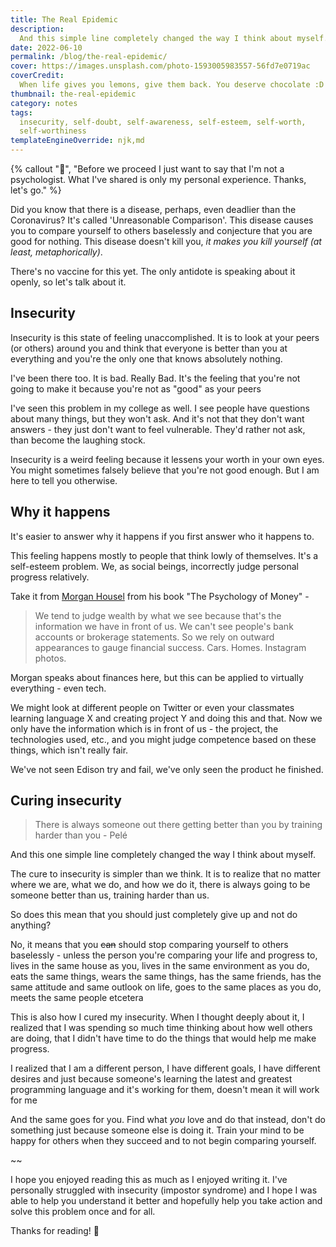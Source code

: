 ```yaml
---
title: The Real Epidemic
description:
  And this simple line completely changed the way I think about myself...
date: 2022-06-10
permalink: /blog/the-real-epidemic/
cover: https://images.unsplash.com/photo-1593005983557-56fd7e0719ac
coverCredit:
  When life gives you lemons, give them back. You deserve chocolate :D
thumbnail: the-real-epidemic
category: notes
tags:
  insecurity, self-doubt, self-awareness, self-esteem, self-worth,
  self-worthiness
templateEngineOverride: njk,md
---
```


{% callout "🙏", "Before we proceed I just want to say that I'm not a psychologist. What I've shared is only my personal experience. Thanks, let's go." %}

Did you know that there is a disease, perhaps, even deadlier than the
Coronavirus? It's called 'Unreasonable Comparison'. This disease causes you to
compare yourself to others baselessly and conjecture that you are good for
nothing. This disease doesn't kill you, _it makes you kill yourself (at least,
metaphorically)_.

There's no vaccine for this yet. The only antidote is speaking about it openly,
so let's talk about it.

## Insecurity

Insecurity is this state of feeling unaccomplished. It is to look at your peers
(or others) around you and think that everyone is better than you at everything
and you're the only one that knows absolutely nothing.

I've been there too. It is bad. Really Bad. It's the feeling that you're not
going to make it because you're not as "good" as your peers

I've seen this problem in my college as well. I see people have questions about
many things, but they won't ask. And it's not that they don't want answers -
they just don't want to feel vulnerable. They'd rather not ask, than become the
laughing stock.

Insecurity is a weird feeling because it lessens your worth in your own eyes.
You might sometimes falsely believe that you're not good enough. But I am here
to tell you otherwise.

## Why it happens

It's easier to answer why it happens if you first answer who it happens to.

This feeling happens mostly to people that think lowly of themselves. It's a
self-esteem problem. We, as social beings, incorrectly judge personal progress
relatively.

Take it from [Morgan Housel](https://www.google.com/search?q=morgan+housel) from
his book "The Psychology of Money" -

> We tend to judge wealth by what we see because that's the information we have
> in front of us. We can't see people's bank accounts or brokerage statements.
> So we rely on outward appearances to gauge financial success. Cars. Homes.
> Instagram photos.

Morgan speaks about finances here, but this can be applied to virtually
everything - even tech.

We might look at different people on Twitter or even your classmates learning
language X and creating project Y and doing this and that. Now we only have the
information which is in front of us - the project, the technologies used, etc.,
and you might judge competence based on these things, which isn't really fair.

We've not seen Edison try and fail, we've only seen the product he finished.

## Curing insecurity

> There is always someone out there getting better than you by training harder
> than you - Pelé

And this one simple line completely changed the way I think about myself.

The cure to insecurity is simpler than we think. It is to realize that no matter
where we are, what we do, and how we do it, there is always going to be someone
better than us, training harder than us.

So does this mean that you should just completely give up and not do anything?

No, it means that you ~~can~~ should stop comparing yourself to others
baselessly - unless the person you're comparing your life and progress to, lives
in the same house as you, lives in the same environment as you do, eats the same
things, wears the same things, has the same friends, has the same attitude and
same outlook on life, goes to the same places as you do, meets the same people
etcetera

This is also how I cured my insecurity. When I thought deeply about it, I
realized that I was spending so much time thinking about how well others are
doing, that I didn't have time to do the things that would help me make
progress.

I realized that I am a different person, I have different goals, I have
different desires and just because someone's learning the latest and greatest
programming language and it's working for them, doesn't mean it will work for me

And the same goes for you. Find what _you_ love and do that instead, don't do
something just because someone else is doing it. Train your mind to be happy for
others when they succeed and to not begin comparing yourself.

~~

I hope you enjoyed reading this as much as I enjoyed writing it. I've personally
struggled with insecurity (impostor syndrome) and I hope I was able to help you
understand it better and hopefully help you take action and solve this problem
once and for all.

Thanks for reading! 💖
